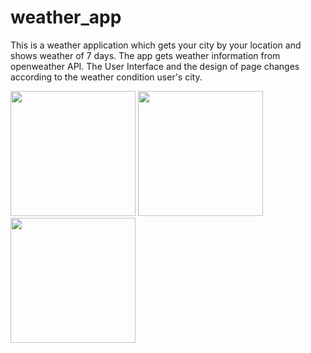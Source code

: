 # weather_app

This is a weather application which gets your city by your location and shows weather of 7 days. The app gets weather information from openweather API.
The User Interface and the design of page changes according to the weather condition user's city.

<p float="left">
  <img src="screenshots/Clear.png" width="200" />
  <img src="screenshots/Snowy.png" width="200" /> 
  <img src="screenshots/Rainy.png" width="200" />
</p>

